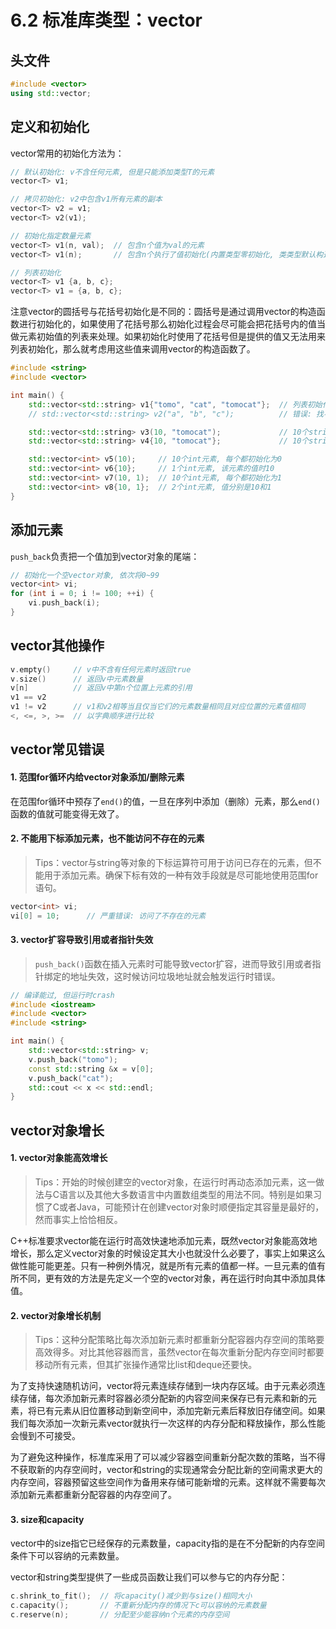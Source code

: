 # 6.2 标准库类型：vector

## 头文件

```c++
#include <vector>
using std::vector;
```

## 定义和初始化

vector常用的初始化方法为：

```c++
// 默认初始化: v不含任何元素, 但是只能添加类型T的元素
vector<T> v1;

// 拷贝初始化: v2中包含v1所有元素的副本
vector<T> v2 = v1;
vector<T> v2(v1);

// 初始化指定数量元素
vector<T> v1(n, val);  // 包含n个值为val的元素
vector<T> v1(n);       // 包含n个执行了值初始化(内置类型零初始化, 类类型默认构造函数初始化)的元素

// 列表初始化
vector<T> v1 {a, b, c};
vector<T> v1 = {a, b, c};
```

注意vector的圆括号与花括号初始化是不同的：圆括号是通过调用vector的构造函数进行初始化的，如果使用了花括号那么初始化过程会尽可能会把花括号内的值当做元素初始值的列表来处理。如果初始化时使用了花括号但是提供的值又无法用来列表初始化，那么就考虑用这些值来调用vector的构造函数了。

```c++
#include <string>
#include <vector>

int main() {
    std::vector<std::string> v1{"tomo", "cat", "tomocat"};  // 列表初始化: 包含3个string元素的vector
    // std::vector<std::string> v2("a", "b", "c");          // 错误: 找不到合适的构造函数

    std::vector<std::string> v3(10, "tomocat");             // 10个string元素的vector, 每个string初始化为"tomocat"
    std::vector<std::string> v4{10, "tomocat"};             // 10个string元素的vector, 每个string初始化为"tomocat"

    std::vector<int> v5(10);     // 10个int元素, 每个都初始化为0
    std::vector<int> v6{10};     // 1个int元素, 该元素的值时10
    std::vector<int> v7(10, 1);  // 10个int元素, 每个都初始化为1
    std::vector<int> v8{10, 1};  // 2个int元素, 值分别是10和1
}
```

## 添加元素

`push_back`负责把一个值加到vector对象的尾端：

```c++
// 初始化一个空vector对象, 依次将0~99
vector<int> vi;
for (int i = 0; i != 100; ++i) {
    vi.push_back(i);
}
```

## vector其他操作

```c++
v.empty()     // v中不含有任何元素时返回true
v.size()      // 返回v中元素数量
v[n]          // 返回v中第n个位置上元素的引用
v1 == v2
v1 != v2      // v1和v2相等当且仅当它们的元素数量相同且对应位置的元素值相同
<, <=, >, >=  // 以字典顺序进行比较
```

## vector常见错误

#### 1. 范围for循环内给vector对象添加/删除元素

在范围for循环中预存了`end()`的值，一旦在序列中添加（删除）元素，那么`end()`函数的值就可能变得无效了。

#### 2. 不能用下标添加元素，也不能访问不存在的元素

> Tips：vector与string等对象的下标运算符可用于访问已存在的元素，但不能用于添加元素。确保下标有效的一种有效手段就是尽可能地使用范围for语句。

```c++
vector<int> vi;
vi[0] = 10;      // 严重错误: 访问了不存在的元素
```

#### 3. vector扩容导致引用或者指针失效

> `push_back()`函数在插入元素时可能导致vector扩容，进而导致引用或者指针绑定的地址失效，这时候访问垃圾地址就会触发运行时错误。

```c++
// 编译能过, 但运行时crash
#include <iostream>
#include <vector>
#include <string>

int main() {
    std::vector<std::string> v;
    v.push_back("tomo");
    const std::string &x = v[0];
    v.push_back("cat");
    std::cout << x << std::endl;
}
```

## vector对象增长

#### 1. vector对象能高效增长

> Tips：开始的时候创建空的vector对象，在运行时再动态添加元素，这一做法与C语言以及其他大多数语言中内置数组类型的用法不同。特别是如果习惯了C或者Java，可能预计在创建vector对象时顺便指定其容量是最好的，然而事实上恰恰相反。

C++标准要求vector能在运行时高效快速地添加元素，既然vector对象能高效地增长，那么定义vector对象的时候设定其大小也就没什么必要了，事实上如果这么做性能可能更差。只有一种例外情况，就是所有元素的值都一样。一旦元素的值有所不同，更有效的方法是先定义一个空的vector对象，再在运行时向其中添加具体值。

#### 2. vector对象增长机制

> Tips：这种分配策略比每次添加新元素时都重新分配容器内存空间的策略要高效得多。对比其他容器而言，虽然vector在每次重新分配内存空间时都要移动所有元素，但其扩张操作通常比list和deque还要快。

为了支持快速随机访问，vector将元素连续存储到一块内存区域。由于元素必须连续存储，每次添加新元素时容器必须分配新的内容空间来保存已有元素和新的元素，将已有元素从旧位置移动到新空间中，添加完新元素后释放旧存储空间。如果我们每次添加一次新元素vector就执行一次这样的内存分配和释放操作，那么性能会慢到不可接受。

为了避免这种操作，标准库采用了可以减少容器空间重新分配次数的策略，当不得不获取新的内存空间时，vector和string的实现通常会分配比新的空间需求更大的内存空间，容器预留这些空间作为备用来存储可能新增的元素。这样就不需要每次添加新元素都重新分配容器的内存空间了。

#### 3. size和capacity

vector中的size指它已经保存的元素数量，capacity指的是在不分配新的内存空间条件下可以容纳的元素数量。

vector和string类型提供了一些成员函数让我们可以参与它的内存分配：

```c++
c.shrink_to_fit();  // 将capacity()减少到与size()相同大小
c.capacity();       // 不重新分配内存的情况下c可以容纳的元素数量
c.reserve(n);       // 分配至少能容纳n个元素的内存空间
```